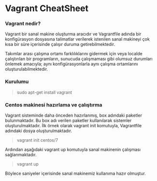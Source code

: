 # Vagrant CheatSheet

### Vagrant nedir?
Vagrant bir sanal makine oluşturma aracıdır ve Vagrantfile adında bir konfigürasyon dosyasına talimatlar verilerek istenilen sanal makineyi çok kısa bir süre içerisinde çalışır duruma getirebilmektedir. 
    
Takımlar arası çalışma ortamı farklılıklarını gidermek için veya localde çalıştırılan bir programların, sunucuda çalışmaması gibi olumsuz durumları önlemek amacıyla; aynı konfigürasyonlarla aynı çalışma ortamlarını oluşturulabilmektedir.
    
### Kurulumu
> sudo apt-get install vagrant

### Centos makinesi hazırlama ve çalıştırma
Vagrant sisteminde daha önceden hazırlanmış, box adındaki paketler bulunmaktadır. Bu box adı verilen paketler kullanılarak sistemler oluşturulmaktadır. İlk örnek olarak vagrant init komutuyla, Vagrantfile adındaki dosya oluşturulmaktadır.

> vagrant init centos/7

Ardından aşağıdaki vagrant up komutuyla sanal makinenin çalışması sağlanmaktadır.

> vagrant up 

Böylece saniyeler içerisinde sanal makinemiz kullanıma hazır olmuştur.

